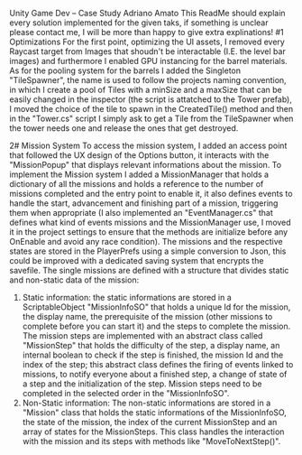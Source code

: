 Unity Game Dev – Case Study Adriano Amato
This ReadMe should explain every solution implemented for the given taks, if something is 
unclear please contact me, I will be more than happy to give extra explinations!
#1 Optimizations
For the first point, optimizing the UI assets, I removed every Raycast target from Images that shoudn't be interactable (I.E. the level bar images) and furthermore 
I enabled GPU instancing for the barrel materials.
As for the pooling system for the barrels I added the Singleton "TileSpawner", the name is used to follow the projects naming convention, in which I create a pool of Tiles
with a minSize and a maxSize that can be easily changed in the inspector (the script is attatched to the Tower prefab), I moved the choice of the tile to spawn in the 
CreatedTile() method and then in the "Tower.cs" script I simply ask to get a Tile from the TileSpawner when the tower needs one and release the ones that get destroyed.

2# Mission System
To access the mission system, I added an access point that followed the UX design of the Options button, it interacts with the "MissionPopup" that displays relevant
informations about the mission. To implement the Mission system I added a MissionManager that holds a dictionary of all the missions and holds a reference to the
number of missions completed and the entry point to enable it, it also defines events to handle the start, advancement and finishing part of a mission, triggering them
when appropriate (I also implemented an "EventManager.cs" that defines what kind of events missions and the MissionManager use, I moved it in the project settings to
ensure that the methods are initialize before any OnEnable and avoid any race condition). The missions and the respective states are stored in the PlayerPrefs using a 
simple conversion to Json, this could be improved with a dedicated saving system that encrypts the savefile.
The single missions are defined with a structure that divides static and non-static data of the mission:
1. Static information: the static informations are stored in a ScriptableObject "MissionInfoSO" that holds a unique Id for the mission, the display name, the prerequisite 
of the mission (other missions to complete before you can start it) and the steps to complete the mission. The mission steps are implemented with an abstract class called "MissionStep" that holds 
the difficulty of the step, a display name, an internal boolean to check if the step is finished, the mission Id and the index of the step; this abstract class defines the firing of events linked
to missions, to notify everyone about a finished step, a change of state of a step and the initialization of the step. Mission steps need to be completed in the selected order in the "MissionInfoSO".
2. Non-Static information: The non-static informations are stored in a "Mission" class that holds the static informations of the MissionInfoSO, the state of the mission, the index of the current 
MissionStep and an array of states for the MissionSteps. This class handles the interaction with the mission and its steps with methods like "MoveToNextStep()".
